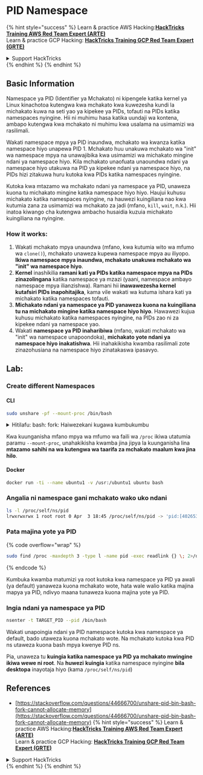 # PID Namespace

{% hint style="success" %}
Learn & practice AWS Hacking:<img src="/.gitbook/assets/arte.png" alt="" data-size="line">[**HackTricks Training AWS Red Team Expert (ARTE)**](https://training.hacktricks.xyz/courses/arte)<img src="/.gitbook/assets/arte.png" alt="" data-size="line">\
Learn & practice GCP Hacking: <img src="/.gitbook/assets/grte.png" alt="" data-size="line">[**HackTricks Training GCP Red Team Expert (GRTE)**<img src="/.gitbook/assets/grte.png" alt="" data-size="line">](https://training.hacktricks.xyz/courses/grte)

<details>

<summary>Support HackTricks</summary>

* Check the [**subscription plans**](https://github.com/sponsors/carlospolop)!
* **Join the** 💬 [**Discord group**](https://discord.gg/hRep4RUj7f) or the [**telegram group**](https://t.me/peass) or **follow** us on **Twitter** 🐦 [**@hacktricks\_live**](https://twitter.com/hacktricks\_live)**.**
* **Share hacking tricks by submitting PRs to the** [**HackTricks**](https://github.com/carlospolop/hacktricks) and [**HackTricks Cloud**](https://github.com/carlospolop/hacktricks-cloud) github repos.

</details>
{% endhint %}
{% endhint %}

## Basic Information

Namespace ya PID (Identifier ya Mchakato) ni kipengele katika kernel ya Linux kinachotoa kutengwa kwa mchakato kwa kuwezesha kundi la michakato kuwa na seti yao ya kipekee ya PIDs, tofauti na PIDs katika namespaces nyingine. Hii ni muhimu hasa katika uundaji wa kontena, ambapo kutengwa kwa mchakato ni muhimu kwa usalama na usimamizi wa rasilimali.

Wakati namespace mpya ya PID inaundwa, mchakato wa kwanza katika namespace hiyo unapewa PID 1. Mchakato huu unakuwa mchakato wa "init" wa namespace mpya na unawajibika kwa usimamizi wa michakato mingine ndani ya namespace hiyo. Kila mchakato unaofuata unaoundwa ndani ya namespace hiyo utakuwa na PID ya kipekee ndani ya namespace hiyo, na PIDs hizi zitakuwa huru kutoka kwa PIDs katika namespaces nyingine.

Kutoka kwa mtazamo wa mchakato ndani ya namespace ya PID, unaweza kuona tu michakato mingine katika namespace hiyo hiyo. Haujui kuhusu michakato katika namespaces nyingine, na hauwezi kuingiliana nao kwa kutumia zana za usimamizi wa mchakato za jadi (mfano, `kill`, `wait`, n.k.). Hii inatoa kiwango cha kutengwa ambacho husaidia kuzuia michakato kuingiliana na nyingine.

### How it works:

1. Wakati mchakato mpya unaundwa (mfano, kwa kutumia wito wa mfumo wa `clone()`), mchakato unaweza kupewa namespace mpya au iliyopo. **Ikiwa namespace mpya inaundwa, mchakato unakuwa mchakato wa "init" wa namespace hiyo**.
2. **Kernel** inashikilia **ramani kati ya PIDs katika namespace mpya na PIDs zinazolingana** katika namespace ya mzazi (yaani, namespace ambayo namespace mpya ilianzishwa). Ramani hii **inawawezesha kernel kutafsiri PIDs inapohitajika**, kama vile wakati wa kutuma ishara kati ya michakato katika namespaces tofauti.
3. **Michakato ndani ya namespace ya PID yanaweza kuona na kuingiliana tu na michakato mingine katika namespace hiyo hiyo**. Hawawezi kujua kuhusu michakato katika namespaces nyingine, na PIDs zao ni za kipekee ndani ya namespace yao.
4. Wakati **namespace ya PID inaharibiwa** (mfano, wakati mchakato wa "init" wa namespace unapoondoka), **michakato yote ndani ya namespace hiyo inakatishwa**. Hii inahakikisha kwamba rasilimali zote zinazohusiana na namespace hiyo zinatakaswa ipasavyo.

## Lab:

### Create different Namespaces

#### CLI
```bash
sudo unshare -pf --mount-proc /bin/bash
```
<details>

<summary>Hitilafu: bash: fork: Haiwezekani kugawa kumbukumbu</summary>

Wakati `unshare` inatekelezwa bila chaguo la `-f`, hitilafu inakutana kutokana na jinsi Linux inavyoshughulikia majina mapya ya PID (Kitambulisho cha Mchakato). Maelezo muhimu na suluhisho yameelezwa hapa chini:

1. **Maelezo ya Tatizo**:
- Kernel ya Linux inaruhusu mchakato kuunda majina mapya kwa kutumia wito wa mfumo wa `unshare`. Hata hivyo, mchakato unaoanzisha uundaji wa jina jipya la PID (unaorejelewa kama mchakato wa "unshare") hauingii kwenye jina jipya; ni mchakato wake wa watoto pekee wanaingia.
- Kukimbia `%unshare -p /bin/bash%` kunaanzisha `/bin/bash` katika mchakato sawa na `unshare`. Kwa hivyo, `/bin/bash` na mchakato wake wa watoto wako katika jina la awali la PID.
- Mchakato wa kwanza wa mtoto wa `/bin/bash` katika jina jipya huwa PID 1. Wakati mchakato huu unapoondoka, unachochea usafishaji wa jina hilo ikiwa hakuna mchakato mwingine, kwani PID 1 ina jukumu maalum la kupokea mchakato wa yatima. Kernel ya Linux itazima kuteua PID katika jina hilo.

2. **Matokeo**:
- Kuondoka kwa PID 1 katika jina jipya kunasababisha kusafishwa kwa bendera ya `PIDNS_HASH_ADDING`. Hii inasababisha kazi ya `alloc_pid` kushindwa kugawa PID mpya wakati wa kuunda mchakato mpya, ikitoa hitilafu ya "Haiwezekani kugawa kumbukumbu".

3. **Suluhisho**:
- Tatizo linaweza kutatuliwa kwa kutumia chaguo la `-f` pamoja na `unshare`. Chaguo hili linafanya `unshare` kuunda mchakato mpya baada ya kuunda jina jipya la PID.
- Kutekeleza `%unshare -fp /bin/bash%` kunahakikisha kwamba amri ya `unshare` yenyewe inakuwa PID 1 katika jina jipya. `/bin/bash` na mchakato wake wa watoto kisha vinahifadhiwa salama ndani ya jina hili jipya, kuzuia kuondoka mapema kwa PID 1 na kuruhusu kuteua PID kwa kawaida.

Kwa kuhakikisha kwamba `unshare` inakimbia na bendera ya `-f`, jina jipya la PID linatunzwa kwa usahihi, kuruhusu `/bin/bash` na mchakato wake wa chini kufanya kazi bila kukutana na hitilafu ya kugawa kumbukumbu.

</details>

Kwa kuunganisha mfano mpya wa mfumo wa faili wa `/proc` ikiwa utatumia paramu `--mount-proc`, unahakikisha kwamba jina jipya la kuunganisha lina **mtazamo sahihi na wa kutengwa wa taarifa za mchakato maalum kwa jina hilo**.

#### Docker
```bash
docker run -ti --name ubuntu1 -v /usr:/ubuntu1 ubuntu bash
```
### &#x20;Angalia ni namespace gani mchakato wako uko ndani
```bash
ls -l /proc/self/ns/pid
lrwxrwxrwx 1 root root 0 Apr  3 18:45 /proc/self/ns/pid -> 'pid:[4026532412]'
```
### Pata majina yote ya PID

{% code overflow="wrap" %}
```bash
sudo find /proc -maxdepth 3 -type l -name pid -exec readlink {} \; 2>/dev/null | sort -u
```
{% endcode %}

Kumbuka kwamba matumizi ya root kutoka kwa namespace ya PID ya awali (ya default) yanaweza kuona mchakato wote, hata wale walio katika majina mapya ya PID, ndivyo maana tunaweza kuona majina yote ya PID.

### Ingia ndani ya namespace ya PID
```bash
nsenter -t TARGET_PID --pid /bin/bash
```
Wakati unapoingia ndani ya PID namespace kutoka kwa namespace ya default, bado utaweza kuona mchakato wote. Na mchakato kutoka kwa PID ns utaweza kuona bash mpya kwenye PID ns.

Pia, unaweza tu **kuingia katika namespace ya PID ya mchakato mwingine ikiwa wewe ni root**. Na **huwezi** **kuingia** katika namespace nyingine **bila desktopa** inayotaja hiyo (kama `/proc/self/ns/pid`)

## References
* [https://stackoverflow.com/questions/44666700/unshare-pid-bin-bash-fork-cannot-allocate-memory](https://stackoverflow.com/questions/44666700/unshare-pid-bin-bash-fork-cannot-allocate-memory)
{% hint style="success" %}
Learn & practice AWS Hacking:<img src="/.gitbook/assets/arte.png" alt="" data-size="line">[**HackTricks Training AWS Red Team Expert (ARTE)**](https://training.hacktricks.xyz/courses/arte)<img src="/.gitbook/assets/arte.png" alt="" data-size="line">\
Learn & practice GCP Hacking: <img src="/.gitbook/assets/grte.png" alt="" data-size="line">[**HackTricks Training GCP Red Team Expert (GRTE)**<img src="/.gitbook/assets/grte.png" alt="" data-size="line">](https://training.hacktricks.xyz/courses/grte)

<details>

<summary>Support HackTricks</summary>

* Check the [**subscription plans**](https://github.com/sponsors/carlospolop)!
* **Join the** 💬 [**Discord group**](https://discord.gg/hRep4RUj7f) or the [**telegram group**](https://t.me/peass) or **follow** us on **Twitter** 🐦 [**@hacktricks\_live**](https://twitter.com/hacktricks\_live)**.**
* **Share hacking tricks by submitting PRs to the** [**HackTricks**](https://github.com/carlospolop/hacktricks) and [**HackTricks Cloud**](https://github.com/carlospolop/hacktricks-cloud) github repos.

</details>
{% endhint %}
</details>
{% endhint %}
